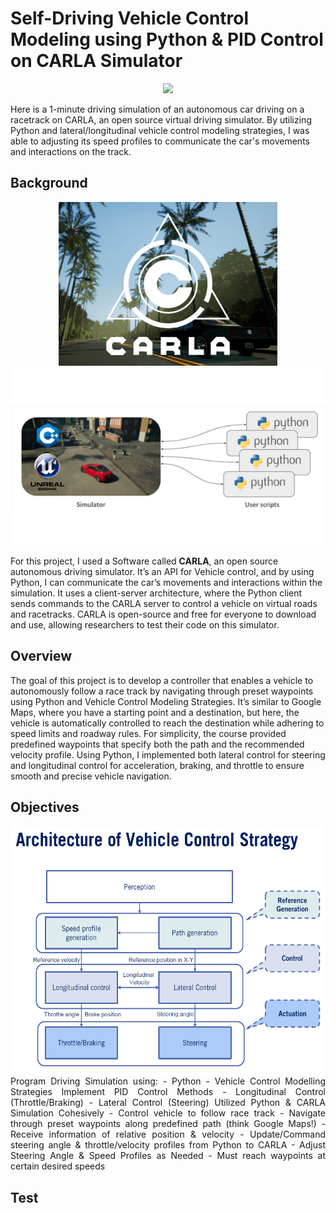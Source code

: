# Self-Driving Vehicle Control Modeling using Python & PID Control on CARLA Simulator 
<p align="center">
  <a href="https://github.com/YusufWong/My-Portfolio/tree/main/Projects/Self-Driving-Vehicle-Control-Modeling-Project">
    <img src="https://github.com/YusufWong/My-Portfolio/blob/main/images/Car-Simulation.gif" width="800">
  </a>

</p>
Here is a 1-minute driving simulation of an autonomous car driving on a racetrack on CARLA, an open source virtual driving simulator. By utilizing Python and lateral/longitudinal vehicle control modeling strategies, I was able to adjusting its speed profiles to communicate the car's movements and interactions on the track.


## Background

<p align="center">
  <img src="https://github.com/YusufWong/My-Portfolio/blob/main/Projects/Self-Driving-Vehicle-Control-Modeling-Project/images/CARLA_logo.jpg"
  width = "350" />
  <img src="https://github.com/YusufWong/My-Portfolio/blob/main/Projects/Self-Driving-Vehicle-Control-Modeling-Project/images/SimulatorWithPython.png"
  width = "650" />
</p>


For this project, I used a Software called **CARLA**, an open source autonomous driving simulator. It’s an API for Vehicle control, and by using Python, I can communicate the car’s movements and interactions within the simulation. It uses a client-server architecture, where the Python client sends commands to the CARLA server to control a vehicle on virtual roads and racetracks. CARLA is open-source and free for everyone to download and use, allowing researchers to test their code on this simulator.

## Overview

The goal of this project is to develop a controller that enables a vehicle to autonomously follow a race track by navigating through preset waypoints using Python and Vehicle Control Modeling Strategies. It’s similar to Google Maps, where you have a starting point and a destination, but here, the vehicle is automatically controlled to reach the destination while adhering to speed limits and roadway rules. For simplicity, the course provided predefined waypoints that specify both the path and the recommended velocity profile. Using Python, I implemented both lateral control for steering and longitudinal control for acceleration, braking, and throttle to ensure smooth and precise vehicle navigation.

## Objectives
<p align="justify"> 
  <img align="left"  src="https://github.com/YusufWong/My-Portfolio/blob/main/Projects/Self-Driving-Vehicle-Control-Modeling-Project/images/VehicleControlStrategyArchitecture.png" 
    height = "400"
  />
Program Driving Simulation using: 
 - Python
 - Vehicle Control Modelling Strategies
Implement PID Control Methods
  - Longitudinal Control (Throttle/Braking)
  - Lateral Control (Steering)
Utilized Python & CARLA Simulation Cohesively
 - Control vehicle to follow race track
 - Navigate through preset waypoints along predefined path (think Google Maps!)
 - Receive information of relative position & velocity 
 - Update/Command steering angle & throttle/velocity profiles from Python to CARLA
 - Adjust Steering Angle & Speed Profiles as Needed
 - Must reach waypoints at certain desired speeds
</p>

## Test
